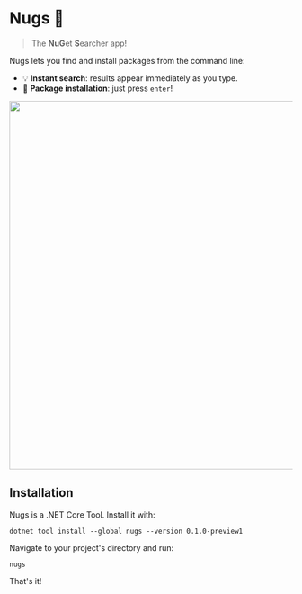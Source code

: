 # Nugs :chicken:

> The **NuG**et **S**earcher app!

Nugs lets you find and install packages from the command line:

* :bulb: **Instant search**: results appear immediately as you type.
* :rocket: **Package installation**: just press `enter`!

<p align="center"><img src="https://user-images.githubusercontent.com/737941/82861979-43bd7800-9ed3-11ea-8be0-cd457e551132.gif" width="655" /></p>

## Installation

Nugs is a .NET Core Tool. Install it with:

```
dotnet tool install --global nugs --version 0.1.0-preview1
```

Navigate to your project's directory and run:

```
nugs
```

That's it!